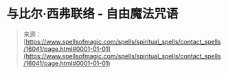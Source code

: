 <!--yml

category: 未分类

date: 2024-06-12 18:55:56

-->

# 与比尔·西弗联络 - 自由魔法咒语

> 来源：[https://www.spellsofmagic.com/spells/spiritual_spells/contact_spells/16041/page.html#0001-01-01](https://www.spellsofmagic.com/spells/spiritual_spells/contact_spells/16041/page.html#0001-01-01)
